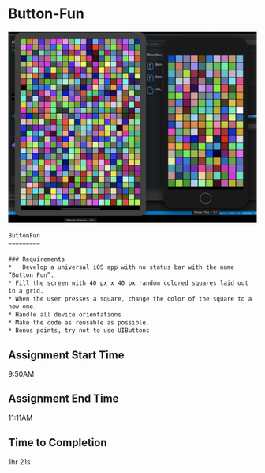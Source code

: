 # Button-Fun

![GitHub Logo](/media/screenshot.png)

```
ButtonFun
=========

### Requirements
*	Develop a universal iOS app with no status bar with the name “Button Fun”.
* Fill the screen with 40 px x 40 px random colored squares laid out in a grid.
* When the user presses a square, change the color of the square to a new one.
* Handle all device orientations 
* Make the code as reusable as possible.
* Bonus points, try not to use UIButtons

```

## Assignment Start Time
9:50AM

## Assignment End Time
11:11AM

## Time to Completion
1hr 21s




